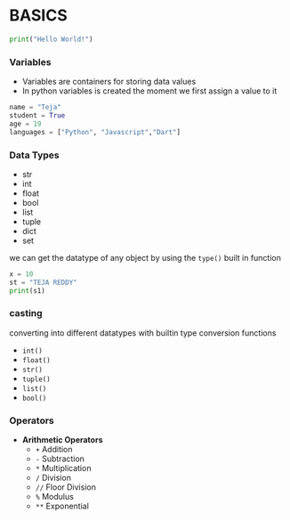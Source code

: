 # BASICS

```python
print("Hello World!")
```
### Variables
* Variables are containers for storing data values
* In python variables is created the moment we first assign a value to it
```python
name = "Teja"
student = True
age = 19
languages = ["Python", "Javascript","Dart"]
```


### Data Types
* str
* int
* float
* bool
* list
* tuple
* dict
* set

we can get the datatype of any object by using the `type()` built in function
```python
x = 10
st = "TEJA REDDY"
print(s1)
```
### casting
converting into different datatypes with builtin type conversion functions

* `int()` 
* `float()` 
* `str()` 
* `tuple()` 
* `list()` 
* `bool()` 

### Operators
* **Arithmetic Operators**
    * `+` Addition 
    * `-` Subtraction
    * `*` Multiplication
    * `/` Division
    * `//` Floor Division
    * `%` Modulus
    * `**` Exponential










